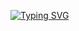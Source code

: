 [![Typing SVG](https://readme-typing-svg.herokuapp.com?duration=2000&color=973BF7&center=true&vCenter=true&width=500&height=60&lines=To+be;or;!to+be%3F)](https://git.io/typing-svg)
